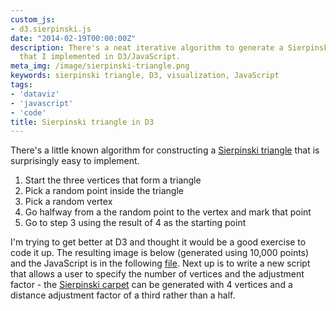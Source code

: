 ```yaml
---
custom_js:
- d3.sierpinski.js
date: "2014-02-19T00:00:00Z"
description: There's a neat iterative algorithm to generate a Sierpinski triangle
  that I implemented in D3/JavaScript.
meta_img: /image/sierpinski-triangle.png
keywords: sierpinski triangle, D3, visualization, JavaScript
tags:
- 'dataviz'
- 'javascript'
- 'code'
title: Sierpinski triangle in D3
---
```

There's a little known algorithm for constructing a <a href="https://en.wikipedia.org/wiki/Sierpinski_triangle" target="_blank">Sierpinski triangle</a> that is surprisingly easy to implement.

1. Start the three vertices that form a triangle
2. Pick a random point inside the triangle
3. Pick a random vertex
4. Go halfway from a the random point to the vertex and mark that point
5. Go to step 3 using the result of 4 as the starting point

I'm trying to get better at D3 and thought it would be a good exercise to code it up. The resulting image is below (generated using 10,000 points) and the JavaScript is in the following <a href="{{ STATIC_PATH }}js/d3.sierpinski.js">file</a>. Next up is to write a new script that allows a user to specify the number of vertices and the adjustment factor - the <a href="https://en.wikipedia.org/wiki/Sierpinski_carpet" target="_blank">Sierpinski carpet</a> can be generated with 4 vertices and a distance adjustment factor of a third rather than a half.

<div id="canvas-triangle">
</div>
<!-- 
TODO: FIx this
{% include D3 %}

{% include custom_js %} -->